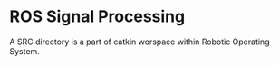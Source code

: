 # ROS Signal Processing

A SRC directory is a part of catkin worspace within Robotic Operating System.


